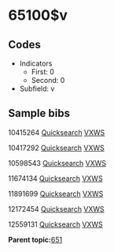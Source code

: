 # 65100$v

## Codes

-   Indicators
    -   First: 0
    -   Second: 0
-   Subfield: v

## Sample bibs

10415264 [Quicksearch](https://search.library.yale.edu/catalog/10415264) [VXWS](http://prodorbis.library.yale.edu:7014/vxws/GetHoldingsService?bibId=10415264)

10417292 [Quicksearch](https://search.library.yale.edu/catalog/10417292) [VXWS](http://prodorbis.library.yale.edu:7014/vxws/GetHoldingsService?bibId=10417292)

10598543 [Quicksearch](https://search.library.yale.edu/catalog/10598543) [VXWS](http://prodorbis.library.yale.edu:7014/vxws/GetHoldingsService?bibId=10598543)

11674134 [Quicksearch](https://search.library.yale.edu/catalog/11674134) [VXWS](http://prodorbis.library.yale.edu:7014/vxws/GetHoldingsService?bibId=11674134)

11891699 [Quicksearch](https://search.library.yale.edu/catalog/11891699) [VXWS](http://prodorbis.library.yale.edu:7014/vxws/GetHoldingsService?bibId=11891699)

12172454 [Quicksearch](https://search.library.yale.edu/catalog/12172454) [VXWS](http://prodorbis.library.yale.edu:7014/vxws/GetHoldingsService?bibId=12172454)

12559131 [Quicksearch](https://search.library.yale.edu/catalog/12559131) [VXWS](http://prodorbis.library.yale.edu:7014/vxws/GetHoldingsService?bibId=12559131)

**Parent topic:**[651](../../tags/651/651.md)

